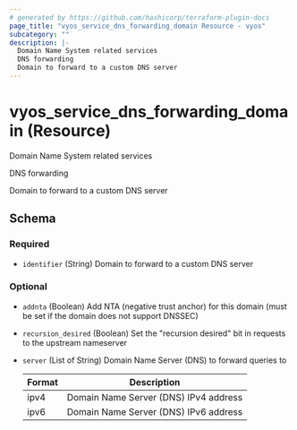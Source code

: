```yaml
---
# generated by https://github.com/hashicorp/terraform-plugin-docs
page_title: "vyos_service_dns_forwarding_domain Resource - vyos"
subcategory: ""
description: |-
  Domain Name System related services
  DNS forwarding
  Domain to forward to a custom DNS server
---
```


# vyos_service_dns_forwarding_domain (Resource)

Domain Name System related services

DNS forwarding

Domain to forward to a custom DNS server



<!-- schema generated by tfplugindocs -->
## Schema

### Required

- `identifier` (String) Domain to forward to a custom DNS server

### Optional

- `addnta` (Boolean) Add NTA (negative trust anchor) for this domain (must be set if the domain does not support DNSSEC)
- `recursion_desired` (Boolean) Set the "recursion desired" bit in requests to the upstream nameserver
- `server` (List of String) Domain Name Server (DNS) to forward queries to

    |  Format  |  Description  |
    |----------|---------------|
    |  ipv4  |  Domain Name Server (DNS) IPv4 address  |
    |  ipv6  |  Domain Name Server (DNS) IPv6 address  |
